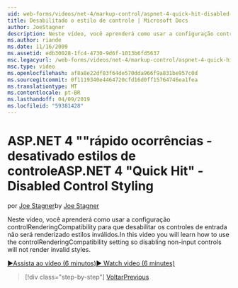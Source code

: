 ```yaml
---
uid: web-forms/videos/net-4/markup-control/aspnet-4-quick-hit-disabled-control-styling
title: Desabilitado o estilo de controle | Microsoft Docs
author: JoeStagner
description: Neste vídeo, você aprenderá como usar a configuração controlRenderingCompatibility para que desabilitar os controles de entrada não será renderizado estilos inválidos.
ms.author: riande
ms.date: 11/16/2009
ms.assetid: edb30028-1fc4-4730-9d6f-1013b6fd5637
msc.legacyurl: /web-forms/videos/net-4/markup-control/aspnet-4-quick-hit-disabled-control-styling
msc.type: video
ms.openlocfilehash: af8a8e22df83f64de570dda966f9a831be957c0d
ms.sourcegitcommit: 0f1119340e4464720cfd16d0ff15764746ea1fea
ms.translationtype: MT
ms.contentlocale: pt-BR
ms.lasthandoff: 04/09/2019
ms.locfileid: "59381428"
---
```

# <a name="aspnet-4-quick-hit---disabled-control-styling"></a><span data-ttu-id="617e0-103">ASP.NET 4 ""rápido ocorrências - desativado estilos de controle</span><span class="sxs-lookup"><span data-stu-id="617e0-103">ASP.NET 4 "Quick Hit" - Disabled Control Styling</span></span>

<span data-ttu-id="617e0-104">por [Joe Stagner](https://github.com/JoeStagner)</span><span class="sxs-lookup"><span data-stu-id="617e0-104">by [Joe Stagner](https://github.com/JoeStagner)</span></span>

<span data-ttu-id="617e0-105">Neste vídeo, você aprenderá como usar a configuração controlRenderingCompatibility para que desabilitar os controles de entrada não será renderizado estilos inválidos.</span><span class="sxs-lookup"><span data-stu-id="617e0-105">In this video you will learn how to use the controlRenderingCompatibility setting so disabling non-input controls will not render invalid styles.</span></span> 

[<span data-ttu-id="617e0-106">&#9654;Assista ao vídeo (6 minutos)</span><span class="sxs-lookup"><span data-stu-id="617e0-106">&#9654; Watch video (6 minutes)</span></span>](https://channel9.msdn.com/Blogs/ASP-NET-Site-Videos/aspnet-4-quick-hit-disabled-control-styling)

> [!div class="step-by-step"]
> [<span data-ttu-id="617e0-107">Voltar</span><span class="sxs-lookup"><span data-stu-id="617e0-107">Previous</span></span>](aspnet-4-quick-hit-hidden-field-divs.md)
